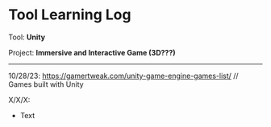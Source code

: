 # Tool Learning Log

Tool: **Unity**

Project: **Immersive and Interactive Game (3D???)**

---

10/28/23:
https://gamertweak.com/unity-game-engine-games-list/ // Games built with Unity

X/X/X:
* Text


<!-- 
* Links you used today (websites, videos, etc)
* Things you tried, progress you made, etc
* Challenges, a-ha moments, etc
* Questions you still have
* What you're going to try next
-->
